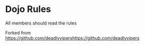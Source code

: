 Dojo Rules
==========
All members should read the rules

Forked from https://github.com/deadlyvipershttps://github.com/deadlyvipers
